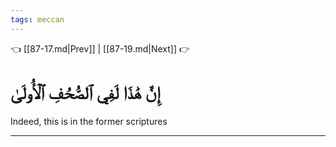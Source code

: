```yaml
---
tags: meccan
---
```


👈 [[87-17.md|Prev]] | [[87-19.md|Next]] 👉

# إِنَّ هَٰذَا لَفِي ٱلصُّحُفِ ٱلۡأُولَىٰ

Indeed, this is in the former scriptures

---

